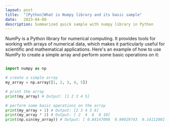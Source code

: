 ```yaml
---
layout: post
title:  "[Python]What is Numpy library and its basic sample"
date:   2023-04-09
description: Summarized quick sample with numpy library in Python
---
```


NumPy is a Python library for numerical computing. It provides tools for working with arrays of numerical data, which makes it particularly useful for scientific and mathematical applications. Here's an example of how to use NumPy to create a simple array and perform some basic operations on it:

~~~python

import numpy as np

# create a simple array
my_array = np.array([1, 2, 3, 4, 5])

# print the array
print(my_array) # Output: [1 2 3 4 5]

# perform some basic operations on the array
print(my_array + 1) # Output: [2 3 4 5 6]
print(my_array * 2) # Output: [ 2  4  6  8 10]
print(np.sin(my_array)) # Output: [ 0.84147098  0.90929743  0.14112001 -0.7568025  -0.95892427]

~~~
